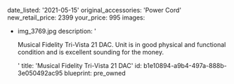 date_listed: '2021-05-15'
original_accessories: 'Power Cord'
new_retail_price: 2399
your_price: 995
images:
  - img_3769.jpg
description: '<p>Musical Fidelity Tri-Vista 21 DAC. Unit is in good physical and functional condition and is excellent sounding for the money.</p>'
title: 'Musical Fidelity Tri-Vista 21 DAC'
id: b1e10894-a9b4-497a-888b-3e050492ac95
blueprint: pre_owned
